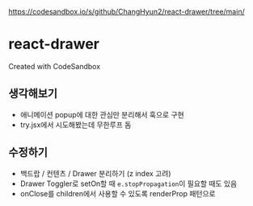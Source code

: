 https://codesandbox.io/s/github/ChangHyun2/react-drawer/tree/main/

# react-drawer
Created with CodeSandbox

## 생각해보기

- 애니메이션 popup에 대한 관심만 분리해서 훅으로 구현
- try.jsx에서 시도해봤는데 무한루프 돔

## 수정하기

- 백드랍 / 컨텐츠 / Drawer 분리하기 (z index 고려)
- Drawer Toggler로 setOn할 때 `e.stopPropagation`이 필요할 때도 있음
- onClose를 children에서 사용할 수 있도록 renderProp 패턴으로 
